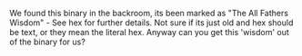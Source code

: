 We found this binary in the backroom, its been marked as "The All Fathers Wisdom" - See hex for further details. Not sure if its just old and hex should be text, or they mean the literal hex.
Anyway can you get this 'wisdom' out of the binary for us?
